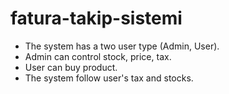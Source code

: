 # fatura-takip-sistemi
- The system has a two user type (Admin, User).
- Admin can control stock, price, tax.
- User can buy product.
- The system follow user's tax and stocks.
